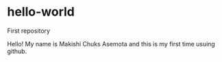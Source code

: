 # hello-world
First repository

Hello! My name is Makishi Chuks Asemota and this is my first time usuing github. 

